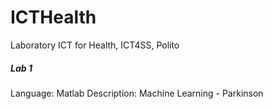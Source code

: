 # ICTHealth
Laboratory ICT for Health, ICT4SS, Polito


##### Lab 1
Language: Matlab
Description: Machine Learning - Parkinson